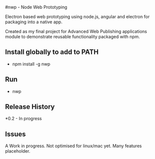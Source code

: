 #nwp - Node Web Prototyping

Electron based web prototyping using node.js, angular and electron for packaging into a native app.

Created as my final project for Advanced Web Publishing applications module to demonstrate reusable functionality packaged with npm.

## Install globally to add to PATH

* npm install -g nwp

## Run

* nwp

## Release History

*0.2 - In progress

## Issues

A Work in progress. Not optimised for linux/mac yet.
Many features placeholder.